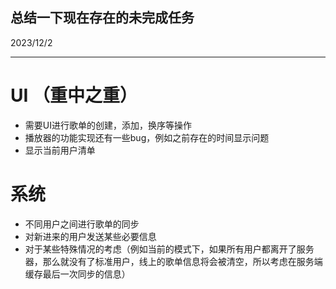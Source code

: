 ## 总结一下现在存在的未完成任务
2023/12/2
***

# UI （重中之重）
- 需要UI进行歌单的创建，添加，换序等操作
- 播放器的功能实现还有一些bug，例如之前存在的时间显示问题
- 显示当前用户清单

# 系统
- 不同用户之间进行歌单的同步
- 对新进来的用户发送某些必要信息
- 对于某些特殊情况的考虑（例如当前的模式下，如果所有用户都离开了服务器，那么就没有了标准用户，线上的歌单信息将会被清空，所以考虑在服务端缓存最后一次同步的信息）